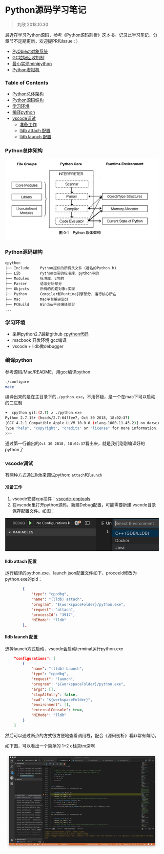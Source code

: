 Python源码学习笔记
=================

> 刘欣 2018.10.30

最近在学习Python源码，参考《Python源码剖析》这本书。记录此学习笔记，分章节不定期更新，欢迎提PR和Issue : )

- [PyObject对象系统](./object.md)
- [GC垃圾回收机制](./gc.md)
- [最小实现minipython](./minipython.md)
- [Python虚拟机](./vm.md)


### Table of Contents

* [Python总体架构](#python%E6%80%BB%E4%BD%93%E6%9E%B6%E6%9E%84)
* [Python源码结构](#python%E6%BA%90%E7%A0%81%E7%BB%93%E6%9E%84)
* [学习环境](#%E5%AD%A6%E4%B9%A0%E7%8E%AF%E5%A2%83)
* [编译python](#%E7%BC%96%E8%AF%91python)
* [vscode调试](#vscode%E8%B0%83%E8%AF%95)
    * [准备工作](#%E5%87%86%E5%A4%87%E5%B7%A5%E4%BD%9C)
    * [lldb attach 配置](#lldb-attach-%E9%85%8D%E7%BD%AE)
    * [lldb launch 配置](#lldb-launch-%E9%85%8D%E7%BD%AE)


### Python总体架构
![image](./img/arch.png)


### Python源码结构

```
cpython
├── Include     Python提供的所有头文件（著名的Python.h)
├── Lib         Python自带的标准库，python写的
├── Modules     标准库，c写的
├── Parser      语法分析部分
├── Objects     所有的内建对象c实现
├── Python      Compiler和Runtime引擎部分，运行核心所在
├── Mac         Mac平台编译部分
├── PCBuild     Window平台编译部分
...  
```


### 学习环境
*   采用python2.7最新github [cpython代码](https://github.com/python/cpython/tree/2.7)
*   macbook 开发环境 gcc编译
*   vscode + lldb做debugger

### 编译python
参考源码/Mac/README，用gcc编译python
```bash
./configure
make
```
编译出来的是在主目录下的`./python.exe`，不用怀疑，是一个在mac下可以启动的二进制

```bash
➜  cpython git:(2.7) ✗ ./python.exe 
Python 2.7.15+ (heads/2.7:64ffee7, Oct 30 2018, 18:02:37) 
[GCC 4.2.1 Compatible Apple LLVM 10.0.0 (clang-1000.11.45.2)] on darwin
Type "help", "copyright", "credits" or "license" for more information.
>>> 
```

通过第一行输出的``Oct 30 2018, 18:02:37``看出来，就是我们刚刚编译好的python了

### vscode调试

有两种方式通过lldb来调试python: `attach`和`launch`

#### 准备工作
1. vscode安装cpp插件：[vscode-cpptools](https://github.com/Microsoft/vscode-cpptools)
2. 在vscode里打开python源码，新建Debug配置，可能需要新建.vscode目录保存配置文件。如图：

![image](./img/debug_config.png)

#### lldb attach 配置
运行编译的python.exe，launch.json配置文件如下，proceeId修改为python.exe的pid：
```json
        {
            "type": "cppdbg",
            "name": "(lldb) attach",
            "program": "${workspaceFolder}/python.exe",
            "request": "attach",
            "processId": "3917",
            "MIMode": "lldb"
        },
```

#### lldb launch 配置
选择launch方式启动，vscode会启动terminal运行python.exe
```json
    "configurations": [
        {
            "name": "(lldb) Launch",
            "type": "cppdbg",
            "request": "launch",
            "program": "${workspaceFolder}/python.exe",
            "args": [],
            "stopAtEntry": false,
            "cwd": "${workspaceFolder}",
            "environment": [],
            "externalConsole": true,
            "MIMode": "lldb"
        }
    ]
```

然后可以通过断点的方式很方便地查看调用栈，配合《源码剖析》看非常有帮助。

如下图，可以看出一个简单的 1+2 c栈真tm深啊

![image](./img/1plus2.png)
